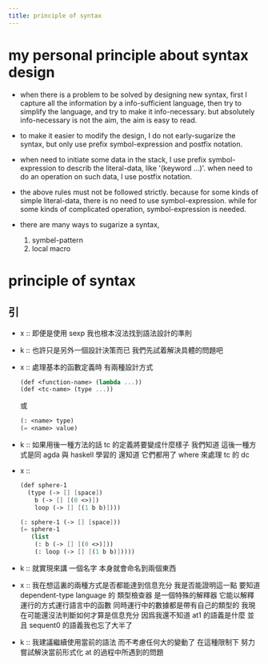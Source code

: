 ```yaml
---
title: principle of syntax
---
```


# my personal principle about syntax design

- when there is a problem to be solved by designing new syntax,
  first I capture all the information by a info-sufficient language,
  then try to simplify the language,
  and try to make it info-necessary.
  but absolutely info-necessary is not the aim,
  the aim is easy to read.

- to make it easier to modify the design,
  I do not early-sugarize the syntax,
  but only use prefix symbol-expression and postfix notation.

- when need to initiate some data in the stack,
  I use prefix symbol-expression to describ the literal-data,
  like '(keyword ...)'.
  when need to do an operation on such data,
  I use postfix notation.

- the above rules must not be followed strictly.
  because for some kinds of simple literal-data,
  there is no need to use symbol-expression.
  while for some kinds of complicated operation,
  symbol-expression is needed.

- there are many ways to sugarize a syntax,
  1. symbel-pattern
  2. local macro

# principle of syntax

## 引

- x ::
  即便是使用 sexp 我也根本沒法找到語法設計的準則

- k ::
  也許只是另外一個設計決策而已
  我們先試着解決具體的問題吧

- x ::
  處理基本的函數定義時
  有兩種設計方式

  ```scheme
  (def <function-name> (lambda ...))
  (def <tc-name> (type ...))
  ```

  或

  ```scheme
  (: <name> type)
  (= <name> value)
  ```

- k ::
  如果用後一種方法的話
  tc 的定義將要變成什麼樣子
  我們知道 這後一種方式是同 agda 與 haskell 學習的
  還知道 它們都用了 where 來處理 tc 的 dc

- x ::
  ```scheme
  (def sphere-1
    (type (-> [] [space])
      b (-> [] [(0 <>)])
      loop (-> [] [(1 b b)])))

  (: sphere-1 (-> [] [space]))
  (= sphere-1
     (list
      (: b (-> [] [(0 <>)]))
      (: loop (-> [] [(1 b b)]))))
  ```

- k ::
  就實現來講
  一個名字 本身就會命名到兩個東西

- x ::
  我在想這裏的兩種方式是否都能達到信息充分
  我是否能證明這一點
  要知道 dependent-type language 的 類型檢查器 是一個特殊的解釋器
  它能以解釋運行的方式運行語言中的函數
  同時運行中的數據都是帶有自己的類型的
  我現在可能還沒法判斷如何才算是信息充分
  因爲我還不知道 at1 的語義是什麼
  並且 sequent0 的語義我也忘了大半了

- k ::
  我建議繼續使用當前的語法
  而不考慮任何大的變動了
  在這種限制下
  努力嘗試解決當前形式化 at 的過程中所遇到的問題
